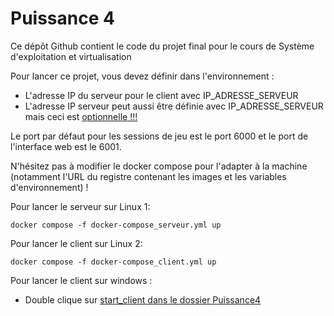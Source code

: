 # Puissance 4

Ce dépôt Github contient le code du projet final pour le cours de Système d'exploitation et virtualisation

Pour lancer ce projet, vous devez définir dans l'environnement :
- L'adresse IP du serveur pour le client avec IP_ADRESSE_SERVEUR
- L'adresse IP serveur peut aussi être définie avec IP_ADRESSE_SERVEUR mais ceci est <ins>optionnelle<ins> !!!

Le port par défaut pour les sessions de jeu est le port 6000 et le port de l'interface web est le 6001.

N'hésitez pas à modifier le docker compose pour l'adapter à la machine (notamment l'URL du registre contenant les
images et les variables d'environnement) !

Pour lancer le serveur sur Linux 1:
```shell
docker compose -f docker-compose_serveur.yml up
```

Pour lancer le client sur Linux 2:
```shell
docker compose -f docker-compose_client.yml up
```

Pour lancer le client sur windows :
- Double clique sur <ins>start_client<ins> dans le dossier Puissance4
